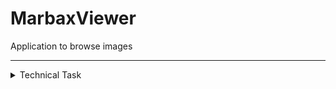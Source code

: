# MarbaxViewer
Application to browse images  

---

<details><summary> Technical Task  </summary><p>

### Создать приложение «Галерея изображений».
  **Основная задача приложения:**
  - [x] предоставить пользователю функциональность для отображения графических файлов различных форматов.  
 
  **Интерфейс приложения должен предоставлять такие возможности:**
  - [x] отображение файловой структуры;
    - [x] общая структура доступных файлов
    - [ ] отображение в дереве только директорий содержащих графические файлы
  - [x] если пользователь заходит в каталог с графическими изображениями, они должны отображаться в виде превью (в качестве примера можно взять механизм работы проводника); 
  - [x] если пользователь кликает по файлу, он отображается на весь экран. При этом необходимо предусмотреть навигацию вперед-назад по текущей папке с изображениями; 
  - [x] копирование, удаление, вставка, перенос графических файлов; 
    - [x] копирование
    - [x] вставка
    - [x] удаление (множество файлов заняты неким процессом и не могут быть удалены)
    - [x] перенос (множество файлов заняты неким процессом и не могут быть удалены)
  - [ ] поиск графических файлов (имя файла, расширение, размер, дата создания, теги и т. д.); 
    - [x] имя файла (ищет вглубь начиная с заданой директории,выгружает по 2 файла в секунду в лист, тест проводился 23 минуты,более 2500 файлов)
    - [x] расширение
    - [x] размер
    - [x] дата создания
    - [ ] теги
  - [x] история поиска сохраняется, и у пользователя есть возможность ее просмотреть; 
    - [x] сохранение
    - [x] просмотр
  - [ ] присвоение тегов папке с графическими файлами, конкретному файлу; 
    - [ ] конкретному файлу
    - [ ] папке
  - [ ] сохранение настроек приложения. Выбор настроек остается за вами.
  - [ ] конвертация файла в другой графический формат; 
  - [ ] приложение должно поддерживать механизм Drag-and-Drop; 

</p></details>

